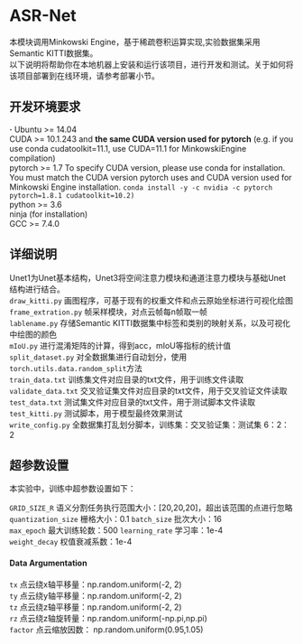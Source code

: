 # ASR-Net
本模块调用Minkowski Engine，基于稀疏卷积运算实现,实验数据集采用Semantic KITTI数据集。  
以下说明将帮助你在本地机器上安装和运行该项目，进行开发和测试。关于如何将该项目部署到在线环境，请参考部署小节。  

## 开发环境要求
**·**  Ubuntu >= 14.04  
CUDA >= 10.1.243 and **the same CUDA version used for pytorch** (e.g. if you use conda cudatoolkit=11.1, use CUDA=11.1 for MinkowskiEngine compilation)  
pytorch >= 1.7 To specify CUDA version, please use conda for installation. You must match the CUDA version pytorch uses and CUDA version used for Minkowski Engine installation. `conda install -y -c nvidia -c pytorch pytorch=1.8.1 cudatoolkit=10.2)`  
python >= 3.6   
ninja (for installation)    
GCC >= 7.4.0    

## 详细说明
Unet1为Unet基本结构，Unet3将空间注意力模块和通道注意力模块与基础Unet结构进行结合。  
`draw_kitti.py`  画图程序，可基于现有的权重文件和点云原始坐标进行可视化绘图  
`frame_extration.py`  帧采样模块，对点云帧每n帧取一帧  
`lablename.py`  存储Semantic KITTI数据集中标签和类别的映射关系，以及可视化中绘图的颜色  
`mIoU.py`  进行混淆矩阵的计算，得到acc，mIoU等指标的统计值  
`split_dataset.py`  对全数据集进行自动划分，使用`torch.utils.data.random_split`方法  
`train_data.txt`  训练集文件对应目录的txt文件，用于训练文件读取  
`validate_data.txt`  交叉验证集文件对应目录的txt文件，用于交叉验证文件读取  
`test_data.txt`  测试集文件对应目录的txt文件，用于测试脚本文件读取   
`test_kitti.py`  测试脚本，用于模型最终效果测试  
`write_config.py`  全数据集打乱划分脚本，训练集：交叉验证集：测试集 6：2：2  

## 超参数设置  
本实验中，训练中超参数设置如下：  
  
`GRID_SIZE_R` 语义分割任务执行范围大小：[20,20,20]，超出该范围的点进行忽略  
`quantization_size` 栅格大小：0.1
`batch_size` 批次大小：16  
`max_epoch`  最大训练轮数：500
`learning_rate`  学习率：1e-4  
`weight_decay` 权值衰减系数：1e-4  
#### Data Argumentation  
`tx` 点云绕x轴平移量：np.random.uniform(-2, 2)  
`ty` 点云绕y轴平移量：np.random.uniform(-2, 2)  
`tz` 点云绕z轴平移量：np.random.uniform(-2, 2)  
`rz` 点云绕z轴旋转量：np.random.uniform(-np.pi,np.pi)  
`factor` 点云缩放因数： np.random.uniform(0.95,1.05)  
